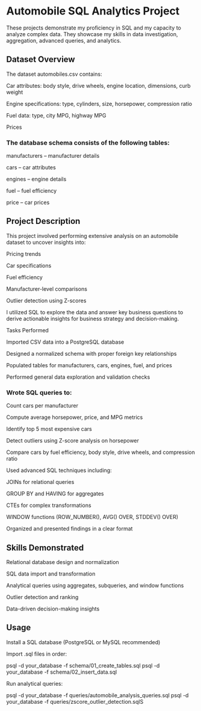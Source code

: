# Automobile SQL Analytics Project

These projects demonstrate my proficiency in SQL and my capacity to analyze complex data. They showcase my skills in data investigation, aggregation, advanced queries, and analytics.

## Dataset Overview

The dataset automobiles.csv contains:

Car attributes: body style, drive wheels, engine location, dimensions, curb weight

Engine specifications: type, cylinders, size, horsepower, compression ratio

Fuel data: type, city MPG, highway MPG

Prices

### The database schema consists of the following tables:

manufacturers – manufacturer details

cars – car attributes

engines – engine details

fuel – fuel efficiency

price – car prices

 ## Project Description

This project involved performing extensive analysis on an automobile dataset to uncover insights into:

Pricing trends

Car specifications

Fuel efficiency

Manufacturer-level comparisons

Outlier detection using Z-scores

I utilized SQL to explore the data and answer key business questions to derive actionable insights for business strategy and decision-making.

 Tasks Performed

Imported CSV data into a PostgreSQL database

Designed a normalized schema with proper foreign key relationships

Populated tables for manufacturers, cars, engines, fuel, and prices

Performed general data exploration and validation checks

### Wrote SQL queries to:

Count cars per manufacturer

Compute average horsepower, price, and MPG metrics

Identify top 5 most expensive cars

Detect outliers using Z-score analysis on horsepower

Compare cars by fuel efficiency, body style, drive wheels, and compression ratio

Used advanced SQL techniques including:

JOINs for relational queries

GROUP BY and HAVING for aggregates

CTEs for complex transformations

WINDOW functions (ROW_NUMBER(), AVG() OVER, STDDEV() OVER)

Organized and presented findings in a clear format

 ## Skills Demonstrated

Relational database design and normalization

SQL data import and transformation

Analytical queries using aggregates, subqueries, and window functions

Outlier detection and ranking

Data-driven decision-making insights

 ## Usage

Install a SQL database (PostgreSQL or MySQL recommended)

Import .sql files in order:

psql -d your_database -f schema/01_create_tables.sql
psql -d your_database -f schema/02_insert_data.sql

Run analytical queries:

psql -d your_database -f queries/automobile_analysis_queries.sql
psql -d your_database -f queries/zscore_outlier_detection.sqlS